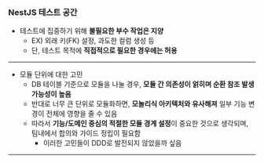 ### NestJS 테스트 공간

- 테스트에 집중하기 위해 **불필요한 부수 작업은 지양**
  - EX) 외래 키(FK) 설정, 과도한 컬럼 생성 등
  - 단, 테스트 목적에 **직접적으로 필요한 경우에는 허용**

---
- 모듈 단위에 대한 고민
  - DB 테이블 기준으로 모듈을 나눌 경우, **모듈 간 의존성이 얽히며 순환 참조 발생 가능성이 높음**
  - 반대로 너무 큰 단위로 모듈화하면, **모놀리식 아키텍처와 유사해져** 일부 기능 변경이 전체에 영향을 줄 수 있음
  - 따라서 **기능/도메인 중심의 적절한 모듈 경계 설정**이 중요한 것으로 생각되며, 팀내에서 합의와 가이드 정립이 필요함
    - 이러한 고민들이 DDD로 발전되지 않았을까 싶음
---